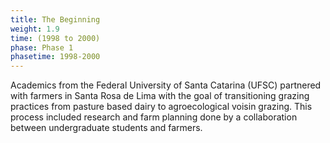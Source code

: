 ```yaml
---
title: The Beginning
weight: 1.9
time: (1998 to 2000)
phase: Phase 1
phasetime: 1998-2000
---
```

Academics from the Federal University of Santa Catarina (UFSC) partnered with farmers in Santa Rosa de Lima with the goal of transitioning grazing practices from pasture based dairy to agroecological voisin grazing. This process included research and farm planning done by a collaboration between undergraduate students and farmers.
